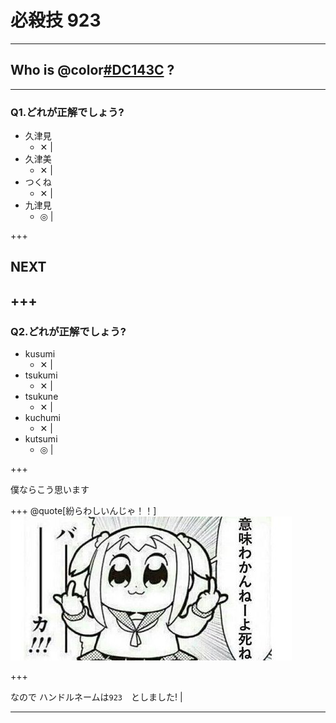 # 必殺技 923

---
## Who is @color[#DC143C](923) ?

---
### Q1.どれが正解でしょう?

- 久津見
  - ✕ |
- 久津美
  - ✕ |
- つくね
  - ✕ |
- 九津見
  - ◎ |

+++

## NEXT

+++
---
### Q2.どれが正解でしょう?

- kusumi
  - ✕ |
- tsukumi
  - ✕ |
- tsukune
  - ✕ |
- kuchumi
  - ✕ |
- kutsumi
  - ◎ |
  
+++

僕ならこう思います

+++
@quote[紛らわしいんじゃ！！]
![alt](./popte.jpg)

+++


なので
ハンドルネームは`923`　としました! |

---
